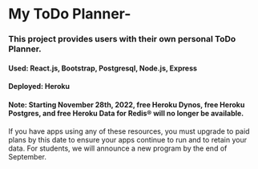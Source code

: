 # My ToDo Planner-

### This project provides users with their own personal ToDo Planner.

#### Used: React.js, Bootstrap, Postgresql, Node.js, Express
#### Deployed: Heroku

#### Note: Starting November 28th, 2022, free Heroku Dynos, free Heroku Postgres, and free Heroku Data for Redis® will no longer be available.
If you have apps using any of these resources, you must upgrade to paid plans by this date to ensure your apps continue to run and to retain your data. For students, we will announce a new program by the end of September. 
